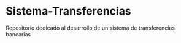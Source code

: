 # Sistema-Transferencias
Repositorio dedicado al desarrollo de un sistema de transferencias bancarias
